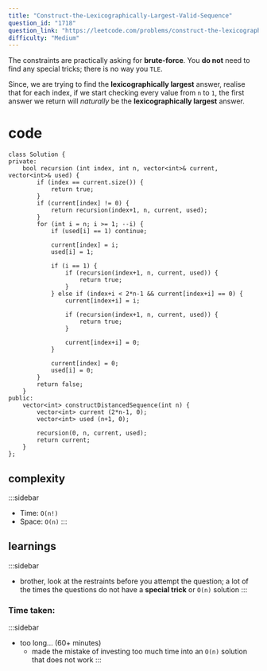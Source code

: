```yaml
---
title: "Construct-the-Lexicographically-Largest-Valid-Sequence"
question_id: "1718"
question_link: "https://leetcode.com/problems/construct-the-lexicographically-largest-valid-sequence/"
difficulty: "Medium"
---
```


The constraints are practically asking for **brute-force**.
You **do not** need to find any special tricks; there is no way you `TLE`.

Since, we are trying to find the **lexicographically largest** answer, realise that for each index, if we start checking every value from `n` to `1`,
the first answer we return will *naturally* be the **lexicographically largest** answer.

# cod<span>e</span>

```{.cpp}
class Solution {
private:
    bool recursion (int index, int n, vector<int>& current, vector<int>& used) {
        if (index == current.size()) {
            return true;
        }
        if (current[index] != 0) {
            return recursion(index+1, n, current, used);
        }
        for (int i = n; i >= 1; --i) {
            if (used[i] == 1) continue;

            current[index] = i;
            used[i] = 1;

            if (i == 1) {
                if (recursion(index+1, n, current, used)) {
                    return true;
                }
            } else if (index+i < 2*n-1 && current[index+i] == 0) {
                current[index+i] = i;

                if (recursion(index+1, n, current, used)) {
                    return true;
                }
                
                current[index+i] = 0;
            }

            current[index] = 0;
            used[i] = 0;
        }
        return false;
    }
public:
    vector<int> constructDistancedSequence(int n) {
        vector<int> current (2*n-1, 0);
        vector<int> used (n+1, 0);

        recursion(0, n, current, used);
        return current;
    }
};
```

## complexit<span>y</span>

:::sidebar
- Time: `O(n!)`
- Space: `O(n)`
:::

## learning<span>s</span>

:::sidebar
- brother, look at the restraints before you attempt the question; a lot of the times the questions do not have a **special trick** or `O(n)` solution
:::

### Time taken<span>:</span>

:::sidebar
- too long... (60+ minutes)
    - made the mistake of investing too much time into an `O(n)` solution that does not work
:::
